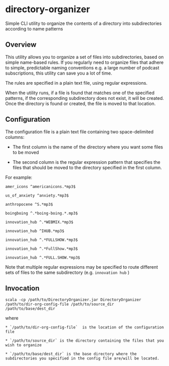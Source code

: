 # directory-organizer
Simple CLI utility to organize the contents of a directory into subdirectories according to name patterns

## Overview

This utility allows you to organize a set of files into subdirectories, based on simple name-based rules. 
If you regularly need to organize files that adhere to simple, predictable naming conventions e.g. a large number of podcast subscriptions, this utility can save you a lot of time.

The rules are specified in a plain text file, using regular expressions.

When the utility runs, if a file is found that matches one of the specified patterns, if the corresponding subdirectory does not exist, it will be created. Once the directory is found or created, the file is moved to that location.

## Configuration

The configuration file is a plain text file containing two space-delimited columns:

* The first column is the name of the directory where you want some files to be moved

* The second column is the regular expression pattern that specifies the files that should be moved to the directory specified in the first column.

For example:

`amer_icons ^americanicons.*mp3$`

`us_of_anxiety ^anxiety.*mp3$`

`anthropocene ^S.*mp3$`

`boingboing ^.*boing-boing.*.mp3$`

`innovation_hub ^.*WEBMIX.*mp3$`

`innovation_hub ^IHUB.*mp3$`

`innovation_hub ^.*FULLSHOW.*mp3$`

`innovation_hub ^.*FullShow.*mp3$`

`innovation_hub ^.*FULL.SHOW.*mp3$`

Note that multiple regular expressions may be specified to route different sets of files to the same subdirectory (e.g. `innovation hub` )

## Invocation

`scala -cp /path/to/DirectoryOrganizer.jar DirectoryOrganizer /path/to/dir-org-config-file /path/to/source_dir /path/to/base/dest_dir`

where 

    * `/path/to/dir-org-config-file`  is the location of the configuration file

    * `/path/to/source_dir` is the directory containing the files that you wish to organize

    * `/path/to/base/dest_dir` is the base directory where the subdirectories you specified in the config file are/will be located.



